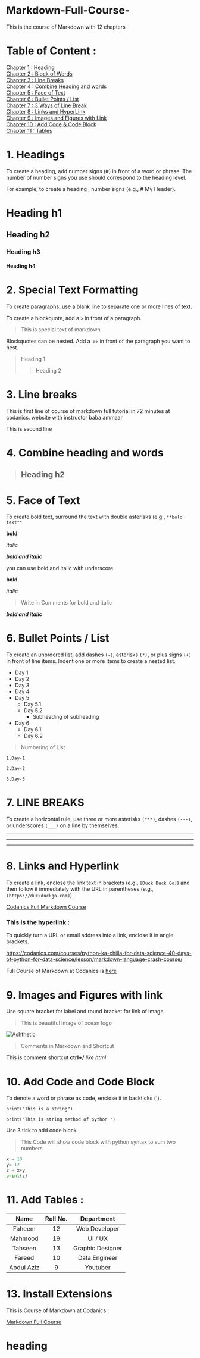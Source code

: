 # Markdown-Full-Course-
This is the course of Markdown with 12 chapters 
# Table of Content : 

[Chapter 1 : Heading](#1-headings)\
[Chapter 2 : Block of Words](#2-special-text-formatting)\
[Chapter 3 : Line Breaks](#3-line-breaks)\
[Chapter 4 : Combine Heading and words](#4-combine-heading-and-words)\
[Chapter 5 : Face of Text](#5-face-of-text)\
[Chapter 6 : Bullet Points / List](#6-bullet-points--list)\
[Chapter 7 : 3 Ways of Line Break ](#7-line-breaks)\
[Chapter 8 : Links and HyperLink](#8-links-and-hyperlink)\
[Chapter 9 : Images and Figures with Link](#9-images-and-figures-with-link)\
[Chapter 10 : Add Code & Code Block](#10-add-code-and-code-block)\
[Chapter 11 : Tables ](#11-add-tables)

# 1. Headings
To create a heading, add number signs (#) in front of a word or phrase. The number of number signs you use should correspond to the heading level.

For example, to create a heading , number signs (e.g., # My Header).
# Heading h1
## Heading h2
### Heading h3
#### Heading h4

# 2. Special Text Formatting

To create paragraphs, use a blank line to separate one or more lines of text.


To create a blockquote, add a `>` in front of a paragraph.
> This is special text of markdown

Blockquotes can be nested. Add a` >>` in front of the paragraph you want to nest.
> Heading 1 
>>  Heading 2

# 3. Line breaks
This is first line of course of markdown full tutorial in 72 minutes at codanics.
website with instructor baba ammaar 

This is second line 

# 4. Combine heading and words

> ## Heading h2
# 5. Face of Text

To create bold text, surround the text with double asterisks (e.g., `**bold text**`

**bold**


*italic*


***bold and italic*** 

you can use bold and italic with underscore

__bold__

_italic_

> Write in Comments for bold and italic 

___bold and italic___

# 6. Bullet Points / List 

To create an unordered list, add dashes `(-)`, asterisks `(*)`, or plus signs `(+)` in front of line items. Indent one or more items to create a nested list.

- Day 1
- Day 2
- Day 3 
- Day 4
- Day 5
    - Day 5.1
    - Day 5.2
        - Subheading of subheading
- Day 6
  * Day 6.1
  + Day 6.2
> Numbering of List 

    1.Day-1

    2.Day-2

    3.Day-3
 # 7. LINE BREAKS


To create a horizontal rule, use three or more asterisks `(***)`, dashes `(---)`, or underscores `(___)` on a line by themselves.

---
___

***


# 8. Links and Hyperlink

To create a link, enclose the link text in brackets (e.g., `[Duck Duck Go]`) and then follow it immediately with the URL in parentheses (e.g., `(https://duckduckgo.com)`).

[Codanics Full Markdown Course ](https://codanics.com/courses/python-ka-chilla-for-data-science-40-days-of-python-for-data-science/lesson/markdown-language-crash-course/)

### This is the hyperlink :

To quickly turn a URL or email address into a link, enclose it in angle brackets.

<https://codanics.com/courses/python-ka-chilla-for-data-science-40-days-of-python-for-data-science/lesson/markdown-language-crash-course/>

[Markdown]:https://codanics.com/courses/python-ka-chilla-for-data-science-40-days-of-python-for-data-science/lesson/markdown-language-crash-course/

Full Course of Markdown at Codanics is [here][Markdown]

# 9. Images and Figures with link 
Use square bracket for label and round bracket for link of image 
> This is beautiful image of ocean  logo


![Ashthetic](asthetic.webp) 

> Comments in Markdown and Shortcut 


This is comment shortcut **ctrl+/** *like html*
<!-- This is comment ctrl+/ like html --> 

# 10. Add Code and Code Block 

To denote a word or phrase as code, enclose it in backticks (`). 

`print("This is a string")`

`print("This is string method of python ")`

Use 3 tick to add code block
> This Code will show code block with python syntax to sum two numbers
``` python
x = 10
y= 12
z = x+y
print(z)
```



# 11. Add Tables :

| Name | Roll No. | Department |
|:------:|:----------:|:-----------:|
| Faheem | 12 | Web Developer |
| Mahmood | 19 | UI / UX |
| Tahseen | 13 | Graphic Designer |
| Fareed | 10 | Data Engineer |
| Abdul Aziz | 9 | Youtuber |


# 13. Install Extensions

This is Course of Markdown at Codanics :

[Markdown Full Course](https://codanics.com/courses/python-ka-chilla-for-data-science-40-days-of-python-for-data-science/lesson/markdown-language-crash-course/)

heading
=====

